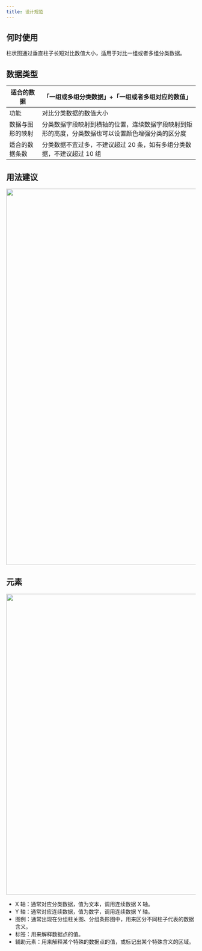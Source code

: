 ```yaml
---
title: 设计规范
---
```


## 何时使用

柱状图通过垂直柱子长短对比数值大小，适用于对比一组或者多组分类数据。

## 数据类型

| 适合的数据 | 「一组或多组分类数据」+「一组或者多组对应的数值」 |
| --- | --- |
| 功能 | 对比分类数据的数值大小 |
| 数据与图形的映射 | 分类数据字段映射到横轴的位置，连续数据字段映射到矩形的高度，分类数据也可以设置颜色增强分类的区分度 |
| 适合的数据条数 | 分类数据不宜过多，不建议超过 20 条，如有多组分类数据，不建议超过 10 组 |

## 用法建议

<img src='https://gw.alipayobjects.com/mdn/rms_d314dd/afts/img/A*JCfkRoWdXGoAAAAAAAAAAABkARQnAQ' width='1000'>

## 元素

<img src='https://gw.alipayobjects.com/mdn/rms_d314dd/afts/img/A*O4GCSZuzPJ0AAAAAAAAAAABkARQnAQ' width='800'>

* X 轴：通常对应分类数据，值为文本，调用连续数据 X 轴。
* Y 轴：通常对应连续数据，值为数字，调用连续数据 Y 轴。
* 图例：通常出现在分组柱关图、分组条形图中，用来区分不同柱子代表的数据含义。
* 标签：用来解释数据点的值。
* 辅助元素：用来解释某个特殊的数据点的值，或标记出某个特殊含义的区域。
